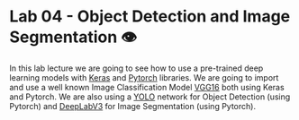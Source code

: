 # Lab 04 - Object Detection and Image Segmentation 👁

In this lab lecture we are going to see how to use a pre-trained deep learning models with [Keras](https://keras.io/) and [Pytorch](https://pytorch.org/) libraries.
We are going to import and use a well known Image Classification Model [VGG16](https://pytorch.org/vision/main/models/generated/torchvision.models.vgg16.html)
both using Keras and Pytorch.
We are also using a [YOLO](https://docs.ultralytics.com/models/yolov5/#supported-tasks-and-modes) network for Object Detection (using Pytorch)
and [DeepLabV3](https://pytorch.org/hub/pytorch_vision_deeplabv3_resnet101/) for Image Segmentation (using Pytorch).
